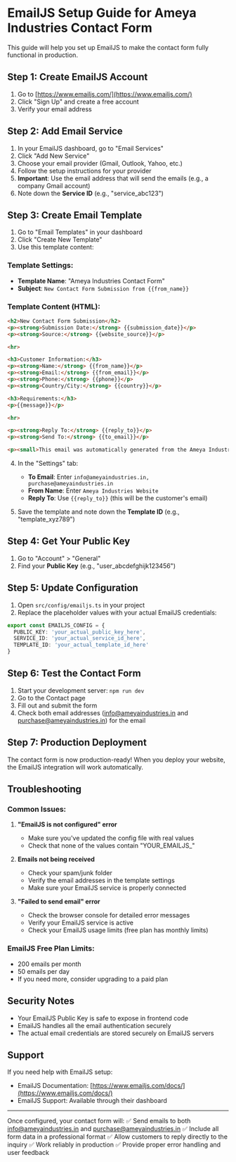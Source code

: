 # EmailJS Setup Guide for Ameya Industries Contact Form

This guide will help you set up EmailJS to make the contact form fully functional in production.

## Step 1: Create EmailJS Account

1. Go to [https://www.emailjs.com/](https://www.emailjs.com/)
2. Click "Sign Up" and create a free account
3. Verify your email address

## Step 2: Add Email Service

1. In your EmailJS dashboard, go to "Email Services"
2. Click "Add New Service"
3. Choose your email provider (Gmail, Outlook, Yahoo, etc.)
4. Follow the setup instructions for your provider
5. **Important**: Use the email address that will send the emails (e.g., a company Gmail account)
6. Note down the **Service ID** (e.g., "service_abc123")

## Step 3: Create Email Template

1. Go to "Email Templates" in your dashboard
2. Click "Create New Template"
3. Use this template content:

### Template Settings:
- **Template Name**: "Ameya Industries Contact Form"
- **Subject**: `New Contact Form Submission from {{from_name}}`

### Template Content (HTML):
```html
<h2>New Contact Form Submission</h2>
<p><strong>Submission Date:</strong> {{submission_date}}</p>
<p><strong>Source:</strong> {{website_source}}</p>

<hr>

<h3>Customer Information:</h3>
<p><strong>Name:</strong> {{from_name}}</p>
<p><strong>Email:</strong> {{from_email}}</p>
<p><strong>Phone:</strong> {{phone}}</p>
<p><strong>Country/City:</strong> {{country}}</p>

<h3>Requirements:</h3>
<p>{{message}}</p>

<hr>

<p><strong>Reply To:</strong> {{reply_to}}</p>
<p><strong>Send To:</strong> {{to_email}}</p>

<p><small>This email was automatically generated from the Ameya Industries website contact form.</small></p>
```

4. In the "Settings" tab:
   - **To Email**: Enter `info@ameyaindustries.in, purchase@ameyaindustries.in`
   - **From Name**: Enter `Ameya Industries Website`
   - **Reply To**: Use `{{reply_to}}` (this will be the customer's email)

5. Save the template and note down the **Template ID** (e.g., "template_xyz789")

## Step 4: Get Your Public Key

1. Go to "Account" > "General"
2. Find your **Public Key** (e.g., "user_abcdefghijk123456")

## Step 5: Update Configuration

1. Open `src/config/emailjs.ts` in your project
2. Replace the placeholder values with your actual EmailJS credentials:

```typescript
export const EMAILJS_CONFIG = {
  PUBLIC_KEY: 'your_actual_public_key_here',
  SERVICE_ID: 'your_actual_service_id_here', 
  TEMPLATE_ID: 'your_actual_template_id_here'
}
```

## Step 6: Test the Contact Form

1. Start your development server: `npm run dev`
2. Go to the Contact page
3. Fill out and submit the form
4. Check both email addresses (info@ameyaindustries.in and purchase@ameyaindustries.in) for the email

## Step 7: Production Deployment

The contact form is now production-ready! When you deploy your website, the EmailJS integration will work automatically.

## Troubleshooting

### Common Issues:

1. **"EmailJS is not configured" error**
   - Make sure you've updated the config file with real values
   - Check that none of the values contain "YOUR_EMAILJS_"

2. **Emails not being received**
   - Check your spam/junk folder
   - Verify the email addresses in the template settings
   - Make sure your EmailJS service is properly connected

3. **"Failed to send email" error**
   - Check the browser console for detailed error messages
   - Verify your EmailJS service is active
   - Check your EmailJS usage limits (free plan has monthly limits)

### EmailJS Free Plan Limits:
- 200 emails per month
- 50 emails per day
- If you need more, consider upgrading to a paid plan

## Security Notes

- Your EmailJS Public Key is safe to expose in frontend code
- EmailJS handles all the email authentication securely
- The actual email credentials are stored securely on EmailJS servers

## Support

If you need help with EmailJS setup:
- EmailJS Documentation: [https://www.emailjs.com/docs/](https://www.emailjs.com/docs/)
- EmailJS Support: Available through their dashboard

---

Once configured, your contact form will:
✅ Send emails to both info@ameyaindustries.in and purchase@ameyaindustries.in
✅ Include all form data in a professional format
✅ Allow customers to reply directly to the inquiry
✅ Work reliably in production
✅ Provide proper error handling and user feedback